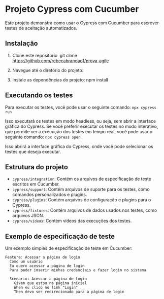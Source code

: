 # Projeto Cypress com Cucumber

Este projeto demonstra como usar o Cypress com Cucumber para escrever testes de aceitação automatizados.

## Instalação

1. Clone este repositório:
git clone https://github.com/rebecabrandao1/prova-agile

2. Navegue até o diretório do projeto:

3. Instale as dependências do projeto:
npm install

## Executando os testes

Para executar os testes, você pode usar o seguinte comando:
`npx cypress run`

Isso executará os testes em modo headless, ou seja, sem abrir a interface gráfica do Cypress. Se você preferir executar os testes no modo interativo, que permite ver a execução dos testes em tempo real, você pode usar o seguinte comando:
`npx cypress open`


Isso abrirá a interface gráfica do Cypress, onde você pode selecionar os testes que deseja executar.

## Estrutura do projeto

- `cypress/integration`: Contém os arquivos de especificação de teste escritos em Cucumber.
- `cypress/support`: Contém arquivos de suporte para os testes, como comandos personalizados e plugins.
- `cypress/plugins`: Contém arquivos de configuração e plugins para o Cypress.
- `cypress/fixtures`: Contém arquivos de dados usados nos testes, como arquivos JSON.
- `cypress/videos`: Contém vídeos das execuções dos testes.

## Exemplo de especificação de teste

Um exemplo simples de especificação de teste em Cucumber:

```gherkin
Feature: Acessar a página de login
  Como um usuário
  Eu quero acessar a página de login
  Para poder inserir minhas credenciais e fazer login no sistema

  Scenario: Acessar a página de login
    Given que estou na página inicial
    When eu clico no link "Login"
    Then devo ser redirecionado para a página de login




